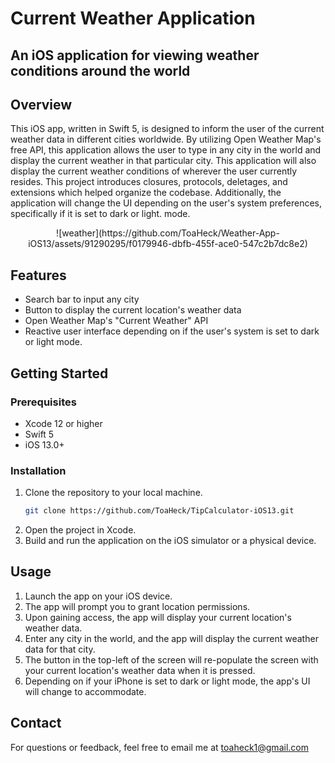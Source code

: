 # Current Weather Application
## An iOS application for viewing weather conditions around the world

## Overview

This iOS app, written in Swift 5, is designed to inform the user of the current weather data in different cities worldwide. By utilizing Open Weather Map's free API, this application allows the user to type in any city in the world and display the current weather in that particular city. This application will also display the current weather conditions of wherever the user currently resides. This project introduces closures, protocols, deletages, and extensions which helped organize the codebase. Additionally, the application will change the UI depending on the user's system preferences, specifically if it is set to dark or light. mode.

<center> ![weather](https://github.com/ToaHeck/Weather-App-iOS13/assets/91290295/f0179946-dbfb-455f-ace0-547c2b7dc8e2) </center>


## Features

- Search bar to input any city
- Button to display the current location's weather data
- Open Weather Map's "Current Weather" API
- Reactive user interface depending on if the user's system is set to dark or light mode.

## Getting Started

### Prerequisites

- Xcode 12 or higher
- Swift 5
- iOS 13.0+

### Installation

1. Clone the repository to your local machine.
   ```bash
   git clone https://github.com/ToaHeck/TipCalculator-iOS13.git  
2. Open the project in Xcode.
3. Build and run the application on the iOS simulator or a physical device.

## Usage

1. Launch the app on your iOS device.
2. The app will prompt you to grant location permissions.
3. Upon gaining access, the app will display your current location's weather data.
4. Enter any city in the world, and the app will display the current weather data for that city.
5. The button in the top-left of the screen will re-populate the screen with your current location's weather data when it is pressed.
6. Depending on if your iPhone is set to dark or light mode, the app's UI will change to accommodate.

## Contact

For questions or feedback, feel free to email me at toaheck1@gmail.com

